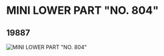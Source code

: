 # MINI LOWER PART "NO. 804"
## 19887
![MINI LOWER PART "NO. 804"](https://lc-www-live-s.legocdn.com/media/bricks/5/2/6105728.jpg)